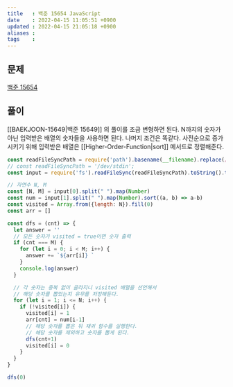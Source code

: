 ```yaml
---
title   : 백준 15654 JavaScript 
date    : 2022-04-15 11:05:51 +0900
updated : 2022-04-15 21:05:18 +0900
aliases : 
tags    : 
---
```

## 문제
[백준 15654](https://www.acmicpc.net/problem/15654)

## 풀이
[[BAEKJOON-15649|백준 15649]] 의 풀이를 조금 변형하면 된다. N까지의 숫자가 아닌 입력받은 배열의 숫자들을 사용하면 된다. 나머지 조건은 똑같다.
사전순으로 증가시키기 위해 입력받은 배열은 [[Higher-Order-Function|sort]]  메서드로 정렬해준다.

```javascript
const readFileSyncPath = require('path').basename(__filename).replace(/js$/, 'txt');
// const readFileSyncPath = '/dev/stdin';
const input = require('fs').readFileSync(readFileSyncPath).toString().trim().split("\n");

// 자연수 N, M
const [N, M] = input[0].split(" ").map(Number)
const num = input[1].split(" ").map(Number).sort((a, b) => a-b)
const visited = Array.from({length: N}).fill(0)
const arr = []

const dfs = (cnt) => {
  let answer = ''
  // 모든 숫자가 visited = true이면 숫자 출력
  if (cnt === M) {
    for (let i = 0; i < M; i++) {
      answer += `${arr[i]} `
    }
    console.log(answer)
  }

  // 각 숫자는 중복 없이 골라지니 visited 배열을 선언해서
  // 해당 숫자를 뽑았는지 유무를 저장해둔다.
  for (let i = 1; i <= N; i++) {
    if (!visited[i]) {
      visited[i] = 1
      arr[cnt] = num[i-1]
      // 해당 숫자를 뽑은 뒤 재귀 함수를 실행한다. 
      // 해당 숫자를 제외하고 숫자를 뽑게 된다.
      dfs(cnt+1)
      visited[i] = 0
    }
  }
}

dfs(0)
```